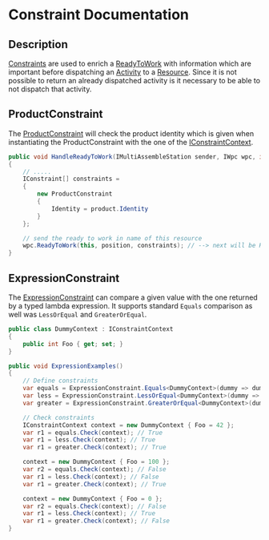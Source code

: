 # Constraint Documentation

## Description

[Constraints](xref:Marvin.AbstractionLayer.IConstraint) are used to enrich a [ReadyToWork](xref:Marvin.AbstractionLayer.Resources.ReadyToWork) with
information which are important before dispatching an [Activity](xref:Marvin.AbstractionLayer.IActivity) to a [Resource](xref:Marvin.Resources.IResource).
Since it is not possible to return an already dispatched activity is it necessary to be able to not dispatch that activity.

## ProductConstraint

The [ProductConstraint](xref:Marvin.AbstractionLayer.ProductConstraint) will check the product identity which is given when instantiating 
the ProductConstraint with the one of the [IConstraintContext](xref:Marvin.AbstractionLayer.IConstraintContext).

````cs
public void HandleReadyToWork(IMultiAssembleStation sender, IWpc wpc, int position)
{
    // .....
    IConstraint[] constraints =
    {
        new ProductConstraint
        {
            Identity = product.Identity
        }
    };

    // send the ready to work in name of this resource
    wpc.ReadyToWork(this, position, constraints); // --> next will be HandelStartActivity or HandleFinish
}
````

## ExpressionConstraint

The [ExpressionConstraint](xref:Marvin.AbstractionLayer.ExpressionConstraint) can compare a given value with the one returned by a typed lambda expression. It supports standard `Equals` comparison as well was `LessOrEqual` and `GreaterOrEqual`.

````cs
public class DummyContext : IConstraintContext
{
    public int Foo { get; set; }
}

public void ExpressionExamples()
{
    // Define constraints
    var equals = ExpressionConstraint.Equals<DummyContext>(dummy => dummy.Foo, 42);
    var less = ExpressionConstraint.LessOrEqual<DummyContext>(dummy => dummy.Foo, 42);
    var greater = ExpressionConstraint.GreaterOrEqual<DummyContext>(dummy => dummy.Foo, 42);

    // Check constraints
    IConstraintContext context = new DummyContext { Foo = 42 };
    var r1 = equals.Check(context); // True
    var r1 = less.Check(context); // True
    var r1 = greater.Check(context); // True

    context = new DummyContext { Foo = 100 };
    var r2 = equals.Check(context); // False
    var r1 = less.Check(context); // False
    var r1 = greater.Check(context); // True

    context = new DummyContext { Foo = 0 };
    var r2 = equals.Check(context); // False
    var r1 = less.Check(context); // True
    var r1 = greater.Check(context); // False
}
````
